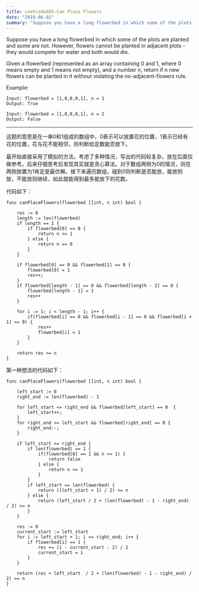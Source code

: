 ```yaml
---
title: Leetcode605-Can Place Flowers
date: "2019-06-02"
summary: "Suppose you have a long flowerbed in which some of the plots are planted and some are not. However, flowers cannot be planted in adjacent plots - they would compete for water and both would die. " 
---
```

Suppose you have a long flowerbed in which some of the plots are planted and some are not. However, flowers cannot be planted in adjacent plots - they would compete for water and both would die.  

Given a flowerbed (represented as an array containing 0 and 1, where 0 means empty and 1 means not empty), and a number n, return if n new flowers can be planted in it without violating the no-adjacent-flowers rule.  

Example:
```
Input: flowerbed = [1,0,0,0,1], n = 1
Output: True
```

```
Input: flowerbed = [1,0,0,0,1], n = 2
Output: False
```

----
这题的意思是在一串0和1组成的数组中，0表示可以放置花的位置，1表示已经有花的位置，花与花不能相邻，则判断给定数能否放下。  

最开始直接采用了模拟的方法，考虑了多种情况，写出的代码较复杂，放在后面仅做参考。后来仔细思考后发现其实就是贪心算法。对于数组两侧为0的情况，则在两侧放置为1肯定是最优解。接下来遍历数组，碰到0则判断是否能放，能放则放，不能放则继续，如此就能得到最多能放下的花数。  

代码如下：
```
func canPlaceFlowers(flowerbed []int, n int) bool {

    res := 0
    length := len(flowerbed)
    if length == 1 {
        if flowerbed[0] == 0 {
            return n <= 1
        } else {
            return n == 0
        }
    }
    
    if flowerbed[0] == 0 && flowerbed[1] == 0 {
        flowerbed[0] = 1
        res++;
    }
    if flowerbed[length - 1] == 0 && flowerbed[length - 2] == 0 {
        flowerbed[length - 1] = 1
        res++
    }
    
    for i := 1; i < length - 1; i++ {
        if(flowerbed[i] == 0 && flowerbed[i - 1] == 0 && flowerbed[i + 1] == 0) {
            res++
            flowerbed[i] = 1
        }
    }
    
    return res >= n
}
```

第一种想法的代码如下：
```
func canPlaceFlowers(flowerbed []int, n int) bool {

    left_start := 0
    right_end := len(flowerbed) - 1

    for left_start <= right_end && flowerbed[left_start] == 0  {
        left_start++;
    }
    for right_end >= left_start && flowerbed[right_end] == 0 {
        right_end--;
    }

    if left_start >= right_end {
        if len(flowerbed) == 1 {
            if(flowerbed[0] == 1 && n >= 1) {
                return false
            } else {
                return n <= 1
            }
        }
        if left_start == len(flowerbed) {
            return ((left_start + 1) / 2) >= n
        } else {
            return (left_start / 2 + (len(flowerbed) - 1 - right_end) / 2) >= n
        }
    }

    res := 0
    current_start := left_start
    for i := left_start + 1; i <= right_end; i++ {
        if flowerbed[i] == 1 {
            res += (i - current_start - 2) / 2
            current_start = i
        }
    }

    return (res + left_start  / 2 + (len(flowerbed) - 1 - right_end) / 2) >= n
}
```
